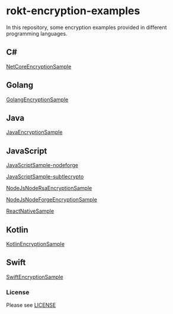 # rokt-encryption-examples

In this repository, some encryption examples provided in different programming languages.

## C#

[NetCoreEncryptionSample](./c_sharp/NetCoreEncryptionSample.cs)

## Golang

[GolangEncryptionSample](./golang/GolangEncryptionSample.go)

## Java

[JavaEncryptionSample](./java/JavaEncryptionSample.java)

## JavaScript

[JavaScriptSample-nodeforge](./javascript/JavaScriptSample-nodeforge.html)

[JavaScriptSample-subtlecrypto](./javascript/JavaScriptSample-subtlecrypto.html)

[NodeJsNodeRsaEncryptionSample](./javascript/NodeJsNodeRsaEncryptionSample.js)

[NodeJsNodeForgeEncryptionSample](./javascript/NodeJsNodeForgeEncryptionSample.js)

[ReactNativeSample](./javascript/ReactNativeSample.js)

## Kotlin

[KotlinEncryptionSample](./kotlin/KotlinEncryptionSample.kt)

## Swift

[SwiftEncryptionSample](./swift/SwiftEncryptionSample.swift)

### License

Please see [LICENSE](LICENSE)
